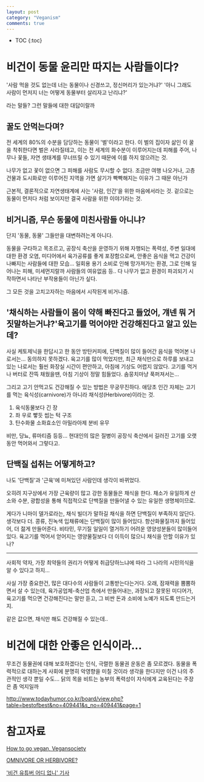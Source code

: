```yaml
---
layout: post
category: "Veganism"
comments: true
---
```


* TOC
{:toc}

# 비건이 동물 윤리만 따지는 사람들이다?

'사람 먹을 것도 없는데 너는 동물이나 신경쓰고, 정신머리가 있는거냐?'
'아니 그래도 사람이 먼저지 너는 어떻게 동물부터 살리자고 난리냐?'

라는 말들? 그런 말들에 대한 대답이랄까


## 꿀도 안먹는다며? 

전 세계의 80%의 수분을 담당하는 동물이 '벌'이라고 한다. 이 벌의 집이자 삶인 이 꿀을 착취한다면 벌은 사라질테고, 이는 전 세계의 화수분이 이루어지는데 피해를 주어, 나무나 꽃들, 자연 생태계를 무너뜨릴 수 있기 때문에 이를 하지 않으려는 것.

나무가 없고 꽃이 없으면 그 피해를 사람도 무시할 수 없다.
조금만 여행 나오거나, 고층 건물과 도시화로만 이루어진 지역을 가면
살기가 빡빡해지는 이유가 그 때문 아닌가

근본적, 결론적으로 자연생태계에 사는 '사람, 인간'을 위한 마음에서라는 것.
겉으로는 동물이 먼저다 처럼 보이지만 결국 사람을 위한 이야기라는 것.


## 비거니즘, 무슨 동물에 미친사람들 아니냐?

단지 '동물, 동물' 그들만을 대변하려는게 아니다.

동물을 구타하고 목조르고, 공장식 축산을 운영하기 위해
자행되는 폭력성, 주변 일대에 대한 환경 오염, 미디어에서 육가공류를 좋게 포장함으로써, 안좋은 음식을 먹고 건강이 나빠지는 사람들에 대한 모습...
일회용 용기 소비로 인해 망가져가는 환경, 그로 인해 일어나는 피해, 미세먼지랄까 사람들의 여유없음 등..
다 나무가 없고 환경이 파괴되기 시작하면서 나타난 부작용들이 아닌가 싶다.

그 모든 것을 고치고자하는 마음에서 시작된게
비거니즘.

## '채식하는 사람들이 몸이 약해 빠진다고 들었어, 걔넨 뭐 거짓말하는거냐?'육고기를 먹어야만 건강해진다고 알고 있는데?

사실 케토제닉을 한답시고 한 동안 방탄커피에, 단백질이 많이 들어간 음식을 먹어본 나로서는...
동의하지 못하겠다. 육고기를 많이 먹었지만, 최근 채식만으로 하루를 보내고 있는 나로서는 훨씬 화장실 시간이 편안하고, 아침에 기상도 어렵지 않았다.
고기를 먹거나 버터로 잔뜩 채웠을땐, 아침 기상이 정말 힘들었다. 솜뭉치마냥 푹퍼져서는...

그리고 고기 안먹고도 건강해질 수 있는 방법은 무궁무진하다.
애당초 인간 자체는 고기를 먹는 육식성(carnivore)가 아니라 채식성(Herbivore)이라는 것.

1. 육식동물보다 긴 장
2. 좌 우로 빻듯 씹는 턱 구조
3. 탄수화물 소화효소인 아밀라아제 분비 유무

비만, 당뇨, 류마티즘 등등... 현대인의 많은 질병이 공장식 축산에서 길러진 고기를 오랫동안 먹어와서 그렇다고.

## 단백질 섭취는 어떻게하고?

나도 '단백질'과 '근육'에 미쳐있던 사람인데
생각이 바뀌었다.

오히려 지구상에서 가장 근육량이 많고 강한 동물들은 채식을 한다.
채소가 유일하게 산소와 수분, 광합성을 통해 직접적으로 단백질을 만들어낼 수 있는 유일한 생명체이므로.

게다가 니마이 델가로라는, 채식 빌더가 말하길
채식을 하면 단백질이 부족하지 않단다. 생각보다 더.
콩류, 진녹색 입채류에는 단백질이 많이 들어있다.
항산화물질까지 들어있어, 더 젊게 만들어준다.
비타민, 무기질 일일이 열거하기 어려운 영양성분들이 많이들어있다.
육고기를 먹어서 얻어지는 영양물질보다 더 이득이 많으니
채식을 안할 이유가 있나?


---

사회적 약자, 가장 최약들의 권리가 어떻게 취급당하느냐에 따라 그 나라의 시민의식을 알 수 있다고 하지...

사실 가장 중요한건, 많은 대다수의 사람들이 고통받는다는거다.
오래, 잠재력을 뿜뿜하면서 살 수 있는데, 육가공업체-축산업 측에서 만들어내는, 과장되고 잘못된 미디어가, 육고기를 먹으면 건강해진다는 말만 듣고, 그 비싼 돈과 소비에 노예가 되도록 만드는거지.

같은 값으면, 채식만 해도 건강해질 수 있는데..


# 비건에 대한 안좋은 인식이라...

무조건 동물권에 대해 보호하겠다는 인식, 극렬한 동물권 운동은 좀 모르겠다.
동물을 폭력적으로 대하는게
사회에 분명히 악영향을 미칠 것이라 생각을 한다지만 이건 나의 주관적인 생각 뿐일 수도...
닭의 목을 비트는 농부의 폭력성이 자식에게 교육된다는 주장은 좀 억지일까

http://www.todayhumor.co.kr/board/view.php?table=bestofbest&no=409441&s_no=409441&page=1


# 참고자료

[How to go vegan, Vegansociety](https://www.vegansociety.com/go-vegan/how-go-vegan)

[OMNIVORE OR HERBIVORE?](https://livinontheveg.com/omnivore-or-herbivore/)


['비건 유튜버 어디 없니' 기사](http://www.dailypop.kr/news/articleView.html?idxno=38277)
